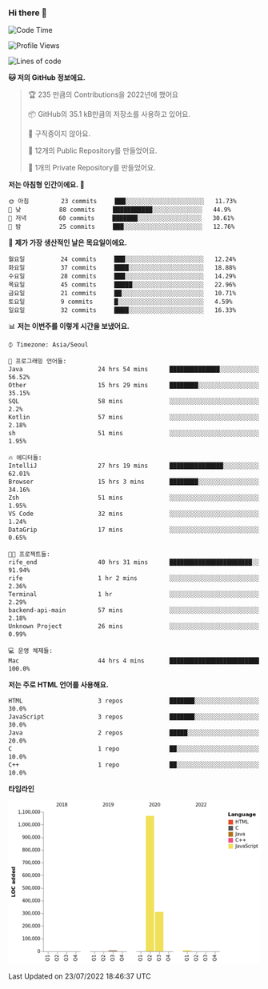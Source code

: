 ### Hi there 👋

<!--
**otm0937/otm0937** is a ✨ _special_ ✨ repository because its `README.md` (this file) appears on your GitHub profile.

Here are some ideas to get you started:

- 🔭 I’m currently working on ...
- 🌱 I’m currently learning ...
- 👯 I’m looking to collaborate on ...
- 🤔 I’m looking for help with ...
- 💬 Ask me about ...
- 📫 How to reach me: ...
- 😄 Pronouns: ...
- ⚡ Fun fact: ...
-->

  <!--START_SECTION:waka-->
![Code Time](http://img.shields.io/badge/Code%20Time-0%20secs-blue)

![Profile Views](http://img.shields.io/badge/Profile%20Views-1-blue)

![Lines of code](https://img.shields.io/badge/%EC%A0%80%EB%8A%94%20%EC%97%AC%ED%83%9C%EA%B9%8C%EC%A7%80%20-1%20Million%20%EC%A4%84%EC%9D%98%20%EC%BD%94%EB%93%9C%EB%A5%BC%20%EC%9E%91%EC%84%B1%ED%96%88%EC%96%B4%EC%9A%94.-blue)

**🐱 저의 GitHub 정보에요.** 

> 🏆 235 만큼의 Contributions을 2022년에 했어요
 > 
> 📦 GitHub의 35.1 kB만큼의 저장소를 사용하고 있어요. 
 > 
> 🚫 구직중이지 않아요.
 > 
> 📜 12개의 Public Repository를 만들었어요. 
 > 
> 🔑 1개의 Private Repository를 만들었어요. 
 > 
**저는 아침형 인간이에요. 🐤** 

```text
🌞 아침         23 commits     ███░░░░░░░░░░░░░░░░░░░░░░   11.73% 
🌆 낮　         88 commits     ███████████░░░░░░░░░░░░░░   44.9% 
🌃 저녁         60 commits     ███████░░░░░░░░░░░░░░░░░░   30.61% 
🌙 밤　         25 commits     ███░░░░░░░░░░░░░░░░░░░░░░   12.76%

```
📅 **제가 가장 생산적인 날은 목요일이에요.** 

```text
월요일          24 commits     ███░░░░░░░░░░░░░░░░░░░░░░   12.24% 
화요일          37 commits     ████░░░░░░░░░░░░░░░░░░░░░   18.88% 
수요일          28 commits     ███░░░░░░░░░░░░░░░░░░░░░░   14.29% 
목요일          45 commits     █████░░░░░░░░░░░░░░░░░░░░   22.96% 
금요일          21 commits     ██░░░░░░░░░░░░░░░░░░░░░░░   10.71% 
토요일          9 commits      █░░░░░░░░░░░░░░░░░░░░░░░░   4.59% 
일요일          32 commits     ████░░░░░░░░░░░░░░░░░░░░░   16.33%

```


📊 **저는 이번주를 이렇게 시간을 보냈어요.** 

```text
⌚︎ Timezone: Asia/Seoul

💬 프로그래밍 언어들: 
Java                     24 hrs 54 mins      ██████████████░░░░░░░░░░░   56.52% 
Other                    15 hrs 29 mins      ████████░░░░░░░░░░░░░░░░░   35.15% 
SQL                      58 mins             ░░░░░░░░░░░░░░░░░░░░░░░░░   2.2% 
Kotlin                   57 mins             ░░░░░░░░░░░░░░░░░░░░░░░░░   2.18% 
sh                       51 mins             ░░░░░░░░░░░░░░░░░░░░░░░░░   1.95%

🔥 에디터들: 
IntelliJ                 27 hrs 19 mins      ███████████████░░░░░░░░░░   62.01% 
Browser                  15 hrs 3 mins       ████████░░░░░░░░░░░░░░░░░   34.16% 
Zsh                      51 mins             ░░░░░░░░░░░░░░░░░░░░░░░░░   1.95% 
VS Code                  32 mins             ░░░░░░░░░░░░░░░░░░░░░░░░░   1.24% 
DataGrip                 17 mins             ░░░░░░░░░░░░░░░░░░░░░░░░░   0.65%

🐱‍💻 프로젝트들: 
rife_end                 40 hrs 31 mins      ███████████████████████░░   91.94% 
rife                     1 hr 2 mins         ░░░░░░░░░░░░░░░░░░░░░░░░░   2.36% 
Terminal                 1 hr                ░░░░░░░░░░░░░░░░░░░░░░░░░   2.29% 
backend-api-main         57 mins             ░░░░░░░░░░░░░░░░░░░░░░░░░   2.18% 
Unknown Project          26 mins             ░░░░░░░░░░░░░░░░░░░░░░░░░   0.99%

💻 운영 체제들: 
Mac                      44 hrs 4 mins       █████████████████████████   100.0%

```

**저는 주로 HTML 언어를 사용해요.** 

```text
HTML                     3 repos             ███████░░░░░░░░░░░░░░░░░░   30.0% 
JavaScript               3 repos             ███████░░░░░░░░░░░░░░░░░░   30.0% 
Java                     2 repos             █████░░░░░░░░░░░░░░░░░░░░   20.0% 
C                        1 repo              ██░░░░░░░░░░░░░░░░░░░░░░░   10.0% 
C++                      1 repo              ██░░░░░░░░░░░░░░░░░░░░░░░   10.0%

```


**타임라인**

![Chart not found](https://raw.githubusercontent.com/otm0937/otm0937/main/charts/bar_graph.png) 


 Last Updated on 23/07/2022 18:46:37 UTC
<!--END_SECTION:waka-->
